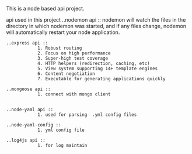 This is a node based api project.

api used in this project
	..nodemon api ::
				nodemon will watch the files in the directory in which nodemon was started, and if any files change, 
			nodemon will automatically restart your node application.

	..express api :: 
				1. Robust routing
				2. Focus on high performance
				3. Super-high test coverage
				4. HTTP helpers (redirection, caching, etc)
				5. View system supporting 14+ template engines
				6. Content negotiation
				7. Executable for generating applications quickly
				
	..mongoose api ::
				1. connect with mongo client
				
	
	..node-yaml api :: 
				1. used for parsing  .yml config files
				
	..node-yaml-config ::
				1. yml config file 
				
	..log4js api ::
				1. for log maintain
				